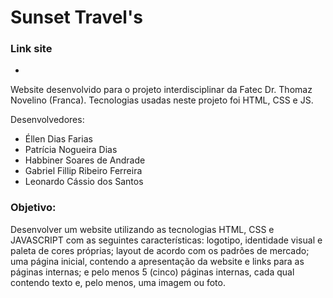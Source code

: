 # Sunset Travel's

### Link site
- 
Website desenvolvido para o projeto interdisciplinar da Fatec Dr. Thomaz Novelino (Franca). Tecnologias usadas neste projeto foi HTML, CSS e JS.

Desenvolvedores:
- Éllen Dias Farias
- Patrícia Nogueira Dias
- Habbiner Soares de Andrade
- Gabriel Fillip Ribeiro Ferreira 
- Leonardo Cássio dos Santos
 
### Objetivo:

Desenvolver um website utilizando as tecnologias HTML, CSS e JAVASCRIPT com as seguintes características:
logotipo, identidade visual e paleta de cores próprias; layout de acordo com os padrões de mercado; uma página inicial, contendo a apresentação da website e links para as páginas internas; e pelo menos 5 (cinco) páginas internas, cada qual contendo texto e, pelo menos, uma imagem ou foto.